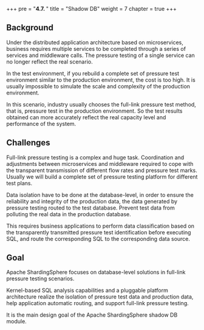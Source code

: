 +++
pre = "<b>4.7. </b>"
title = "Shadow DB"
weight = 7
chapter = true
+++

## Background

Under the distributed application architecture based on microservices, business requires multiple services to be completed through a series of services and middleware calls. The pressure testing of a single service can no longer reflect the real scenario.

In the test environment, if you rebuild a complete set of pressure test environment similar to the production environment, the cost is too high. It is usually impossible to simulate the scale and complexity of the production environment.

In this scenario, industry usually chooses the full-link pressure test method, that is, pressure test in the production environment. So the test results obtained can more accurately reflect the real capacity level and performance of the system.

## Challenges

Full-link pressure testing is a complex and huge task. Coordination and adjustments between microservices and middleware required to cope with the transparent transmission of different flow rates and pressure test marks. Usually we will build a complete set of pressure testing platform for different test plans.

Data isolation have to be done at the database-level, in order to ensure the reliability and integrity of the production data, the data generated by pressure testing routed to the test database. 
Prevent test data from polluting the real data in the production database.

This requires business applications to perform data classification based on the transparently transmitted pressure test identification before executing SQL, and route the corresponding SQL to the corresponding data source.

## Goal

Apache ShardingSphere focuses on database-level solutions in full-link pressure testing scenarios.

Kernel-based SQL analysis capabilities and a pluggable platform architecture realize the isolation of pressure test data and production data, help application automatic routing, and support full-link pressure testing.

It is the main design goal of the Apache ShardingSphere shadow DB module.

